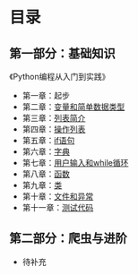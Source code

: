 # 目录

## 第一部分：基础知识

《Python编程从入门到实践》

- 第一章：起步
- 第二章：[变量和简单数据类型](https://github.com/yancqS/Python-tourial/tree/main/CH1)
- 第三章：[列表简介](https://github.com/yancqS/Python-tourial/tree/main/CH2)
- 第四章：[操作列表](https://github.com/yancqS/Python-tourial/tree/main/CH3)
- 第五章：[if语句](https://github.com/yancqS/Python-tourial/tree/main/CH4)
- 第六章：[字典](https://github.com/yancqS/Python-tourial/tree/main/CH5)
- 第七章：[用户输入和while循环](https://github.com/yancqS/Python-tourial/tree/main/CH6)
- 第八章：[函数](https://github.com/yancqS/Python-tourial/tree/main/CH7)
- 第九章：[类](https://github.com/yancqS/Python-tourial/tree/main/CH8)
- 第十章：[文件和异常](https://github.com/yancqS/Python-tourial/tree/main/CH9)
- 第十一章：[测试代码](https://github.com/yancqS/Python-tourial/tree/main/CH10)

## 第二部分：爬虫与进阶

- 待补充

